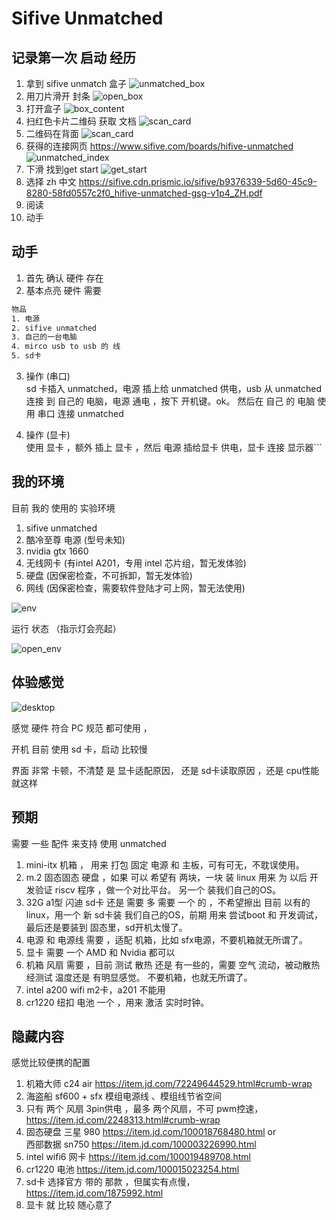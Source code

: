 # Sifive  Unmatched

## 记录第一次 启动 经历

1. 拿到 sifive unmatch 盒子
![unmatched_box](/picture/unmatched/unmatched_box.png)
1. 用刀片滑开 封条
![open_box](/picture/unmatched/open_box.png)
1. 打开盒子
![box_content](/picture/unmatched/box_content.png)
1. 扫红色卡片二维码 获取 文档
![scan_card](/picture/unmatched/scan_card.png)
1. 二维码在背面
![scan_card](/picture/unmatched/scan_card_back.png)
1. 获得的连接网页
https://www.sifive.com/boards/hifive-unmatched
![unmatched_index](/picture/unmatched/unmatched_index.png)
1. 下滑 找到get start
![get_start](/picture/unmatched/get_start.png)
1. 选择 zh 中文
https://sifive.cdn.prismic.io/sifive/b9376339-5d60-45c9-8280-58fd0557c2f0_hifive-unmatched-gsg-v1p4_ZH.pdf
1. 阅读
1. 动手

## 动手

1. 首先 确认 硬件 存在
2. 基本点亮 硬件 需要 
```txt
物品
1. 电源
2. sifive unmatched
3. 自己的一台电脑
4. mirco usb to usb 的 线
5. sd卡
```

3. 操作  (串口)  
sd 卡插入 unmatched，电源 插上给 unmatched 供电，usb 从 unmatched 连接 到 自己的 电脑，电源 通电 ，按下 开机键。ok。
然后在 自己 的 电脑 使用 串口 连接 unmatched 

4. 操作  (显卡)  
使用 显卡 ，额外 插上 显卡 ，然后 电源 插给显卡 供电，显卡 连接 显示器```

## 我的环境
目前 我的 使用的 实验环境

1. sifive unmatched
1. 酷冷至尊 电源 (型号未知)
1. nvidia gtx 1660
1. 无线网卡 (有intel A201，专用 intel 芯片组，暂无发体验)
1. 硬盘    (因保密检查，不可拆卸，暂无发体验)
1. 网线    (因保密检查，需要软件登陆才可上网，暂无法使用)

![env](/picture/unmatched/env.png)

运行 状态 （指示灯会亮起）

![open_env](/picture/unmatched/open_env.png)

## 体验感觉

![desktop](/picture/unmatched/desktop.png)

感觉 硬件 符合 PC 规范 都可使用 ，

开机 目前 使用 sd 卡，启动 比较慢 

界面 非常 卡顿，不清楚 是 显卡适配原因， 还是 sd卡读取原因 ，还是 cpu性能就这样

## 预期

需要 一些 配件 来支持 使用 unmatched

1. mini-itx 机箱 ， 用来 打包 固定 电源 和 主板，可有可无，不耽误使用。
1. m.2 固态固态 硬盘 ，如果 可以 希望有 两块，一块 装 linux 用来 为 以后 开发验证 riscv 程序 ，做一个对比平台。 另一个 装我们自己的OS。
1. 32G a1型 闪迪 sd卡 还是 需要 多 需要 一个 的 ，不希望擦出 目前 以有的 linux，用一个 新 sd卡装 我们自己的OS，前期 用来 尝试boot 和 开发调试，最后还是要装到 固态里，sd开机太慢了。
1. 电源 和 电源线 需要 ，适配 机箱，比如 sfx电源，不要机箱就无所谓了。
1. 显卡 需要 一个 AMD 和 Nvidia 都可以
1. 机箱 风扇 需要 ，目前 测试 散热 还是 有一些的，需要 空气 流动，被动散热 经测试 温度还是 有明显感觉。  不要机箱，也就无所谓了。
1. intel a200 wifi m2卡，a201 不能用
1. cr1220 纽扣 电池 一个 ，用来 激活 实时时钟。




## 隐藏内容

感觉比较便携的配置

1. 机箱大师 c24 air
https://item.jd.com/72249644529.html#crumb-wrap
1. 海盗船 sf600 + sfx 模组电源线 、模组线节省空间
1. 只有 两个 风扇 3pin供电  ，最多 两个风扇，不可 pwm控速，
https://item.jd.com/2248313.html#crumb-wrap
1. 固态硬盘 
三星 980 https://item.jd.com/100018768480.html or  
西部数据 sn750 https://item.jd.com/100003226990.html
1. intel wifi6 网卡 https://item.jd.com/100019489708.html
1. cr1220 电池 https://item.jd.com/100015023254.html
1. sd卡 选择官方 带的 那款  ，但属实有点慢，https://item.jd.com/1875992.html
1. 显卡 就 比较 随心意了
